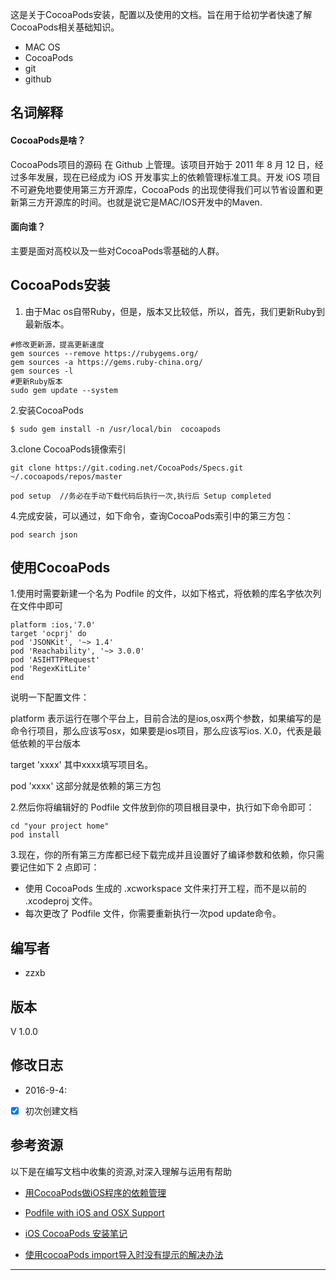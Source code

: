这是关于CocoaPods安装，配置以及使用的文档。旨在用于给初学者快速了解CocoaPods相关基础知识。<br/>

- MAC OS
- CocoaPods
- git
- github

## 名词解释

#### CocoaPods是啥？

CocoaPods项目的源码 在 Github 上管理。该项目开始于 2011 年 8 月 12 日，经过多年发展，现在已经成为 iOS 开发事实上的依赖管理标准工具。开发 iOS 项目不可避免地要使用第三方开源库，CocoaPods 的出现使得我们可以节省设置和更新第三方开源库的时间。也就是说它是MAC/IOS开发中的Maven.<br/>

#### 面向谁？

主要是面对高校以及一些对CocoaPods零基础的人群。<br/>

## CocoaPods安装

1. 由于Mac os自带Ruby，但是，版本又比较低，所以，首先，我们更新Ruby到最新版本。<br/>

```
#修改更新源，提高更新速度
gem sources --remove https://rubygems.org/
gem sources -a https://gems.ruby-china.org/
gem sources -l
#更新Ruby版本
sudo gem update --system
```

2.安装CocoaPods

```
$ sudo gem install -n /usr/local/bin  cocoapods
```

3.clone CocoaPods镜像索引

```
git clone https://git.coding.net/CocoaPods/Specs.git ~/.cocoapods/repos/master

pod setup  //务必在手动下载代码后执行一次,执行后 Setup completed

```

4.完成安装，可以通过，如下命令，查询CocoaPods索引中的第三方包：

```
pod search json

```

## 使用CocoaPods

1.使用时需要新建一个名为 Podfile 的文件，以如下格式，将依赖的库名字依次列在文件中即可</br>

```
platform :ios,'7.0'
target 'ocprj' do
pod 'JSONKit', '~> 1.4'
pod 'Reachability', '~> 3.0.0'
pod 'ASIHTTPRequest'
pod 'RegexKitLite'
end

```

说明一下配置文件：

platform 表示运行在哪个平台上，目前合法的是ios,osx两个参数，如果编写的是命令行项目，那么应该写osx，如果要是ios项目，那么应该写ios. X.0，代表是最低依赖的平台版本

target 'xxxx' 其中xxxx填写项目名。

pod 'xxxx' 这部分就是依赖的第三方包

2.然后你将编辑好的 Podfile 文件放到你的项目根目录中，执行如下命令即可：

```
cd "your project home"
pod install
```

3.现在，你的所有第三方库都已经下载完成并且设置好了编译参数和依赖，你只需要记住如下 2 点即可：

- 使用 CocoaPods 生成的 .xcworkspace 文件来打开工程，而不是以前的 .xcodeproj 文件。
- 每次更改了 Podfile 文件，你需要重新执行一次pod update命令。

## 编写者

- zzxb


## 版本

V 1.0.0


## 修改日志
- 2016-9-4:
- [x] 初次创建文档

## 参考资源
以下是在编写文档中收集的资源,对深入理解与运用有帮助

- [用CocoaPods做iOS程序的依赖管理](http://blog.devtang.com/2014/05/25/use-cocoapod-to-manage-ios-lib-dependency/)

- [Podfile with iOS and OSX Support](https://github.com/CocoaPods/CocoaPods/issues/2043)

- [iOS CocoaPods 安装笔记](http://www.jianshu.com/p/32d9cfb91471)

- [使用cocoaPods import导入时没有提示的解决办法](http://winann.blog.51cto.com/4424329/1539590)

------


